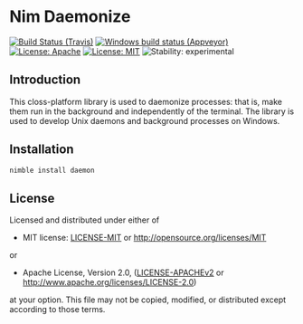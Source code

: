 # Nim Daemonize

[![Build Status (Travis)](https://img.shields.io/travis/status-im/nim-daemon/master.svg?label=Linux%20/%20macOS "Linux/macOS build status (Travis)")](https://travis-ci.org/status-im/nim-daemon)
[![Windows build status (Appveyor)](https://img.shields.io/appveyor/ci/nimbus/nim-daemon/master.svg?label=Windows "Windows build status (Appveyor)")](https://ci.appveyor.com/project/nimbus/nim-daemon)
[![License: Apache](https://img.shields.io/badge/License-Apache%202.0-blue.svg)](https://opensource.org/licenses/Apache-2.0)
[![License: MIT](https://img.shields.io/badge/License-MIT-blue.svg)](https://opensource.org/licenses/MIT)
![Stability: experimental](https://img.shields.io/badge/stability-experimental-orange.svg)

## Introduction

This closs-platform library is used to daemonize processes: that is, make them run in the background and independently of the terminal. The library is used to develop Unix daemons and background processes on Windows.


## Installation

```bash
nimble install daemon
```

## License

Licensed and distributed under either of

* MIT license: [LICENSE-MIT](LICENSE-MIT) or http://opensource.org/licenses/MIT

or

* Apache License, Version 2.0, ([LICENSE-APACHEv2](LICENSE-APACHEv2) or http://www.apache.org/licenses/LICENSE-2.0)

at your option. This file may not be copied, modified, or distributed except according to those terms.
